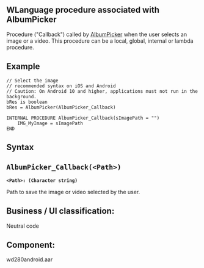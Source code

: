 
## WLanguage procedure associated with AlbumPicker



<a name="XUse"></a>
<a name="Use"></a>
<a name="description"></a>
Procedure ("Callback") called by [AlbumPicker](../WDLang3/1000020186.md) when the user selects an image or a video. This procedure can be a local, global, internal or lambda procedure.
<a name="Example1"></a>
<a name="sample_code"></a>

## Example


```wl
// Select the image
// recommended syntax on iOS and Android
// Caution: On Android 10 and higher, applications must not run in the background. 
bRes is boolean
bRes = AlbumPicker(AlbumPicker_Callback)

INTERNAL PROCEDURE AlbumPicker_Callback(sImagePath = "")
	IMG_MyImage = sImagePath
END
```

<a name="XSYNTAX"></a>

## Syntax
<a name="SYNTAX1"></a>

`AlbumPicker_Callback(<Path>)`
---

**`<Path>: (Character string)`**

Path to save the image or video selected by the user.







<a name="XComponent"></a>

## Business / UI classification:
Neutral code
## Component:
wd280android.aar
